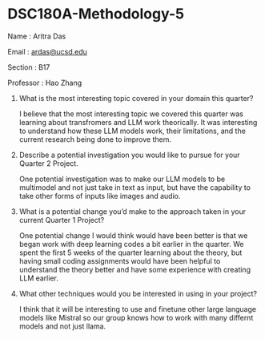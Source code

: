 # DSC180A-Methodology-5
Name : Aritra Das

Email : ardas@ucsd.edu

Section : B17

Professor : Hao Zhang

1. What is the most interesting topic covered in your domain this quarter?

    I believe that the most interesting topic we covered this quarter was learning about transfromers and LLM work theorically. It was interesting to understand how these LLM models work, their limitations, and the current research being done to improve them.
2. Describe a potential investigation you would like to pursue for your Quarter 2 Project.

    One potential investigation was to make our LLM models to be multimodel and not just take in text as input, but have the capability to take other forms of inputs like images and audio. 
3. What is a potential change you’d make to the approach taken in your current Quarter 1 Project?

    One potential change I would think would have been better is that we began work with deep learning codes a bit earlier in the quarter. We spent the first 5 weeks of the quarter learning about the theory, but having small coding assignments would have been helpful to understand the theory better and have some experience with creating LLM earlier.
4. What other techniques would you be interested in using in your project?

    I think that it will be interesting to use and finetune other large language models like Mistral so our group knows how to work with many differnt models and not just llama. 